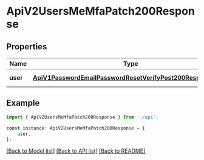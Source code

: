 # ApiV2UsersMeMfaPatch200Response


## Properties

Name | Type | Description | Notes
------------ | ------------- | ------------- | -------------
**user** | [**ApiV1PasswordEmailPasswordResetVerifyPost200ResponseUser**](ApiV1PasswordEmailPasswordResetVerifyPost200ResponseUser.md) |  | [default to undefined]

## Example

```typescript
import { ApiV2UsersMeMfaPatch200Response } from './api';

const instance: ApiV2UsersMeMfaPatch200Response = {
    user,
};
```

[[Back to Model list]](../README.md#documentation-for-models) [[Back to API list]](../README.md#documentation-for-api-endpoints) [[Back to README]](../README.md)
